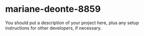 # mariane-deonte-8859

You should put a description of your project here, plus any setup instructions for other developers, if necessary.